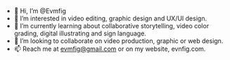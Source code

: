 - 👋 Hi, I’m @Evmfig
- 👀 I’m interested in video editing, graphic design and UX/UI design.
- 🌱 I’m currently learning about collaborative storytelling, video color grading, digital illustrating and sign language.
- 💞️ I’m looking to collaborate on video production, graphic or web design.
- 📫 Reach me at evmfig@gmail.com or on my website, evnfig.com.

<!---
Evmfig/Evmfig is a ✨ special ✨ repository because its `README.md` (this file) appears on your GitHub profile.
You can click the Preview link to take a look at your changes.
--->
